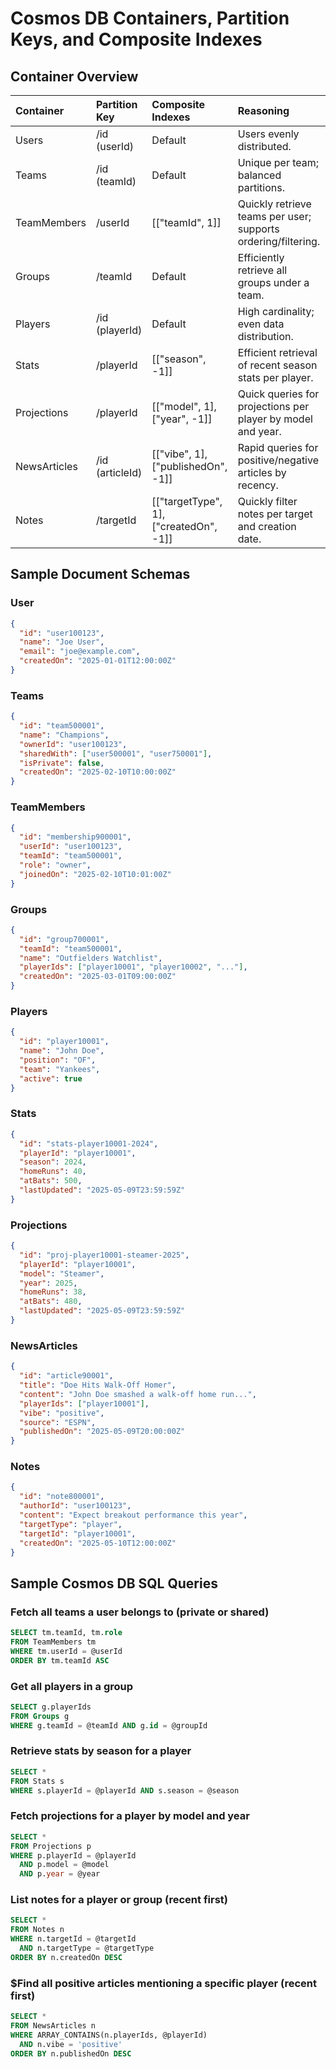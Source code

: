 # Cosmos DB Containers, Partition Keys, and Composite Indexes

## Container Overview

|Container	|Partition Key	|Composite Indexes	|Reasoning                 |
|:----------|:--------------|:------------------|:-------------------------|
|Users	    |/id (userId)	|Default	        |Users evenly distributed.|
|Teams	    |/id (teamId)	|Default	        |Unique per team; balanced partitions.|
|TeamMembers|/userId	    |[["teamId", 1]]	|Quickly retrieve teams per user; supports ordering/filtering.|
|Groups 	|/teamId	    |Default	        |Efficiently retrieve all groups under a team.|
|Players	|/id (playerId)	|Default	        |High cardinality; even data distribution.|
|Stats	    |/playerId	    |[["season", -1]]	|Efficient retrieval of recent season stats per player.|
|Projections|/playerId	    |[["model", 1], ["year", -1]]	|Quick queries for projections per player by model and year.|
|NewsArticles|/id (articleId)	|[["vibe", 1], ["publishedOn", -1]]	|Rapid queries for positive/negative articles by recency.|
|Notes	    |/targetId	|[["targetType", 1], ["createdOn", -1]]	|Quickly filter notes per target and creation date.|

## Sample Document Schemas

### User
```json
{
  "id": "user100123",
  "name": "Joe User",
  "email": "joe@example.com",
  "createdOn": "2025-01-01T12:00:00Z"
}
```
### Teams
```json
{
  "id": "team500001",
  "name": "Champions",
  "ownerId": "user100123",
  "sharedWith": ["user500001", "user750001"],
  "isPrivate": false,
  "createdOn": "2025-02-10T10:00:00Z"
}
```
### TeamMembers
```json
{
  "id": "membership900001",
  "userId": "user100123",
  "teamId": "team500001",
  "role": "owner",
  "joinedOn": "2025-02-10T10:01:00Z"
}
```
### Groups
```json
{
  "id": "group700001",
  "teamId": "team500001",
  "name": "Outfielders Watchlist",
  "playerIds": ["player10001", "player10002", "..."],
  "createdOn": "2025-03-01T09:00:00Z"
}
```
### Players
```json
{
  "id": "player10001",
  "name": "John Doe",
  "position": "OF",
  "team": "Yankees",
  "active": true
}
```
### Stats
```json
{
  "id": "stats-player10001-2024",
  "playerId": "player10001",
  "season": 2024,
  "homeRuns": 40,
  "atBats": 500,
  "lastUpdated": "2025-05-09T23:59:59Z"
}
```
### Projections
```json
{
  "id": "proj-player10001-steamer-2025",
  "playerId": "player10001",
  "model": "Steamer",
  "year": 2025,
  "homeRuns": 38,
  "atBats": 480,
  "lastUpdated": "2025-05-09T23:59:59Z"
}
```
### NewsArticles
```json
{
  "id": "article90001",
  "title": "Doe Hits Walk-Off Homer",
  "content": "John Doe smashed a walk-off home run...",
  "playerIds": ["player10001"],
  "vibe": "positive",
  "source": "ESPN",
  "publishedOn": "2025-05-09T20:00:00Z"
}
```
### Notes
```json
{
  "id": "note800001",
  "authorId": "user100123",
  "content": "Expect breakout performance this year",
  "targetType": "player",
  "targetId": "player10001",
  "createdOn": "2025-05-10T12:00:00Z"
}
```
## Sample Cosmos DB SQL Queries

### Fetch all teams a user belongs to (private or shared)
```sql
SELECT tm.teamId, tm.role
FROM TeamMembers tm
WHERE tm.userId = @userId
ORDER BY tm.teamId ASC
```
### Get all players in a group
```sql
SELECT g.playerIds
FROM Groups g
WHERE g.teamId = @teamId AND g.id = @groupId
```
### Retrieve stats by season for a player
```sql
SELECT *
FROM Stats s
WHERE s.playerId = @playerId AND s.season = @season
```
### Fetch projections for a player by model and year
```sql
SELECT *
FROM Projections p
WHERE p.playerId = @playerId 
  AND p.model = @model 
  AND p.year = @year
```
### List notes for a player or group (recent first)
```sql
SELECT *
FROM Notes n
WHERE n.targetId = @targetId
  AND n.targetType = @targetType
ORDER BY n.createdOn DESC
```
### $Find all positive articles mentioning a specific player (recent first)
``` sql
SELECT *
FROM NewsArticles n
WHERE ARRAY_CONTAINS(n.playerIds, @playerId)
  AND n.vibe = 'positive'
ORDER BY n.publishedOn DESC
```